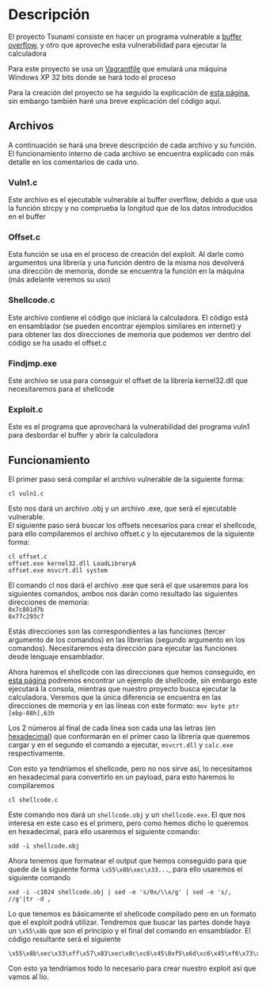 <h1>Descripción</h1>
<p>El proyecto Tsunami consiste en hacer un programa vulnerable a <a href="https://es.wikipedia.org/wiki/Desbordamiento_de_b%C3%BAfer">buffer overflow</a>, y otro que aproveche esta vulnerabilidad para ejecutar la calculadora</p>
<p>Para este proyecto se usa un <a href="https://javiermartinalonso.github.io/devops/devops/vagrant/2018/02/09/vagrant-vagrantfile.html">Vagrantfile</a> que emulará una máquina Windows XP 32 bits donde se hará todo el proceso</p>
Para la creación del proyecto se ha seguido la explicación de <a href="https://wiki.elhacker.net/bugs-y-exploits/overflows-y-shellcodes/exploits-y-stack-overflows-en-windows">esta página</a>, sin embargo también haré una breve explicación del código aquí.
<h2>Archivos</h2>
<p>A continuación se hará una breve descripción de cada archivo y su función. El funcionamiento interno de cada archivo se encuentra explicado con más detalle en los comentarios de cada uno.</p>
<h3>Vuln1.c</h3>
<p>Este archivo es el ejecutable vulnerable al buffer overflow, debido a que usa la función strcpy y no comprueba la longitud que de los datos introducidos en el buffer</p>
<h3>Offset.c</h3>
<p>Esta función se usa en el proceso de creación del exploit. Al darle como argumentos una librería y una función dentro de la misma nos devolverá una dirección de memoria, donde se encuentra la función en la máquina (más adelante veremos su uso)</p>
<h3>Shellcode.c</h3>
<p>Este archivo contiene el código que iniciará la calculadora. El código está en ensamblador (se pueden encontrar ejemplos similares en internet) y para obtener las dos direcciones de memoria que podemos ver dentro del código se ha usado el offset.c</p>
<h3>Findjmp.exe</h3>
<p>Este archivo se usa para conseguir el offset de la librería kernel32.dll que necesitaremos para el shellcode</p>
<h3>Exploit.c</h3>
<p>Este es el programa que aprovechará la vulnerabilidad del programa vuln1 para desbordar el buffer y abrir la calculadora</p>

<h2>Funcionamiento</h2>
<p>El primer paso será compilar el archivo vulnerable de la siguiente forma:</p>

```
cl vuln1.c
```

Esto nos dará un archivo .obj y un archivo .exe, que será el ejecutable vulnerable.<br>
El siguiente paso será buscar los offsets necesarios para crear el shellcode, para ello compilaremos el archivo offset.c y lo ejecutaremos de la siguiente forma:

```
cl offset.c
offset.exe kernel32.dll LoadLibraryA 
offset.exe msvcrt.dll system
```

El comando cl nos dará el archivo .exe que será el que usaremos para los siguientes comandos, ambos nos darán como resultado las siguientes direcciones de memoria:<br>
`0x7c801d7b`<br>
`0x77c293c7`<br>

Estás direcciones son las correspondientes a las funciones (tercer argumento de los comandos) en las librerías (segundo argumento en los comandos). Necesitaremos esta dirección para ejecutar las funciones desde lenguaje ensamblador.

Ahora haremos el shellcode con las direcciones que hemos conseguido, en <a href="https://wiki.elhacker.net/bugs-y-exploits/overflows-y-shellcodes/exploits-y-stack-overflows-en-windows">esta página</a> podremos encontrar un ejemplo de shellcode, sin embargo este ejecutará la consola, mientras que nuestro proyecto busca ejecutar la calculadora.
Veremos que la única diferencia se encuentra en las direcciones de memoria y en las líneas con este formato: `mov byte ptr [ebp-08h],63h`

Los 2 números al final de cada línea son cada una las letras (en <a href="https://ascii.cl/es/">hexadecimal</a>) que conformarán en el primer caso la librería que queremos cargar y en el segundo el comando a ejecutar, `msvcrt.dll` y `calc.exe` respectivamente.

Con esto ya tendríamos el shellcode, pero no nos sirve así, lo necesitamos en hexadecimal para convertirlo en un payload, para esto haremos lo compilaremos

```
cl shellcode.c
```

Este comando nos dará un `shellcode.obj` y un `shellcode.exe`. El que nos interesa en este caso es el primero, pero como hemos dicho lo queremos en hexadecimal, para ello usaremos el siguiente comando:

``` 
xdd -i shellcode.obj
```

Ahora tenemos que formatear el output que hemos conseguido para que quede de la siguiente forma `\x55\x8b\xec\x33...`, para ello usaremos el siguiente comando
```
xxd -i -c1024 shellcode.obj | sed -e 's/0x/\\x/g' | sed -e 's/, //g'|tr -d ,
```
Lo que tenemos es básicamente el shellcode compilado pero en un formato que el exploit podrá utilizar. Tendremos que buscar las partes donde haya un `\x55\x8b` que son el principio y el final del comando en ensamblador.
El código resultante será el siguiente
```
\x55\x8b\xec\x33\xff\x57\x83\xec\x0c\xc6\x45\0xf5\x6d\xc6\x45\xf6\x73\xc6\x45\xf7\x76\xc6\x45\xf8\x63\xc6\x45\xf9\x72\xc6\x45\xfa\x74\xc6\x45\xfb\x2e\xc6\x45\xfc\x64\xc6\x45\xfd\x6c\xc6\x45\xfe\x6c\x8d\x45\xf5\x50\xbb\x7b\x1d\x80\x7c\xff\xd3\x55\x8b\xec\x33\xff\x57\x83\xec\x08\xc6\x45\xf7\x63\xc6\x45\xf8\x61\xc6\x45\xf9\x6c\xc6\x45\xfa\x63\xc6\x45\xfb\x2e\xc6\x45\xfc\x65\xc6\x45\xfd\x78\xc6\x45\xfe\x65\x8d\x45\xf7\x50\xbb\xc7\x93\xc2\x77\xff\xd3
```
Con esto ya tendríamos todo lo necesario para crear nuestro exploit así que vamos al lío.
